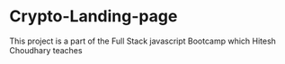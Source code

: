 # Crypto-Landing-page
This project is a part of the Full Stack javascript Bootcamp which Hitesh Choudhary teaches
